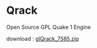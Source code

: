 # Qrack
Open Source GPL Quake 1 Engine

download : [glQrack_7585.zip](https://github.com/sputnikutah/Qrack/files/10143218/glQrack_7585.zip)

